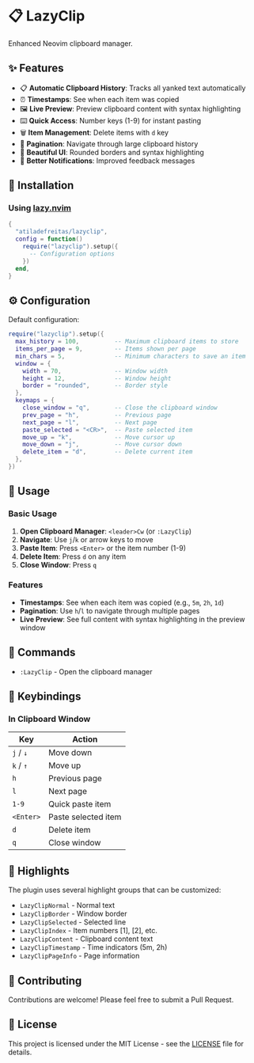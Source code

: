 
# 📋 LazyClip

Enhanced Neovim clipboard manager.

## ✨ Features

- 📋 **Automatic Clipboard History**: Tracks all yanked text automatically
- ⏰ **Timestamps**: See when each item was copied
- 🖼️ **Live Preview**: Preview clipboard content with syntax highlighting
- ⌨️ **Quick Access**: Number keys (1-9) for instant pasting
- 🗑️ **Item Management**: Delete items with `d` key
- 📄 **Pagination**: Navigate through large clipboard history
- 🎨 **Beautiful UI**: Rounded borders and syntax highlighting
- 💬 **Better Notifications**: Improved feedback messages

## 🚀 Installation

### Using [lazy.nvim](https://github.com/folke/lazy.nvim)

```lua
{
  "atiladefreitas/lazyclip",
  config = function()
    require("lazyclip").setup({
      -- Configuration options
    })
  end,
}
```

## ⚙️ Configuration

Default configuration:

```lua
require("lazyclip").setup({
  max_history = 100,          -- Maximum clipboard items to store
  items_per_page = 9,         -- Items shown per page
  min_chars = 5,              -- Minimum characters to save an item
  window = {
    width = 70,               -- Window width
    height = 12,              -- Window height
    border = "rounded",       -- Border style
  },
  keymaps = {
    close_window = "q",       -- Close the clipboard window
    prev_page = "h",          -- Previous page
    next_page = "l",          -- Next page
    paste_selected = "<CR>",  -- Paste selected item
    move_up = "k",            -- Move cursor up
    move_down = "j",          -- Move cursor down
    delete_item = "d",        -- Delete current item
  },
})
```

## 🔧 Usage

### Basic Usage

1. **Open Clipboard Manager**: `<leader>Cw` (or `:LazyClip`)
2. **Navigate**: Use `j`/`k` or arrow keys to move
3. **Paste Item**: Press `<Enter>` or the item number (1-9)
4. **Delete Item**: Press `d` on any item
5. **Close Window**: Press `q`

### Features

- **Timestamps**: See when each item was copied (e.g., `5m`, `2h`, `1d`)
- **Pagination**: Use `h`/`l` to navigate through multiple pages
- **Live Preview**: See full content with syntax highlighting in the preview window

## 🎯 Commands

- `:LazyClip` - Open the clipboard manager

## 🔗 Keybindings

### In Clipboard Window

| Key | Action |
|-----|--------|
| `j` / `↓` | Move down |
| `k` / `↑` | Move up |
| `h` | Previous page |
| `l` | Next page |
| `1-9` | Quick paste item |
| `<Enter>` | Paste selected item |
| `d` | Delete item |
| `q` | Close window |

## 🎨 Highlights

The plugin uses several highlight groups that can be customized:

- `LazyClipNormal` - Normal text
- `LazyClipBorder` - Window border
- `LazyClipSelected` - Selected line
- `LazyClipIndex` - Item numbers [1], [2], etc.
- `LazyClipContent` - Clipboard content text
- `LazyClipTimestamp` - Time indicators (5m, 2h)
- `LazyClipPageInfo` - Page information

## 🤝 Contributing

Contributions are welcome! Please feel free to submit a Pull Request.

## 📝 License

This project is licensed under the MIT License - see the [LICENSE](LICENSE) file for details.
